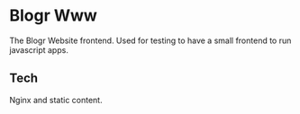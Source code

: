 # Blogr Www
The Blogr Website frontend.
Used for testing to have a small frontend to run javascript apps.

## Tech
Nginx and static content.
